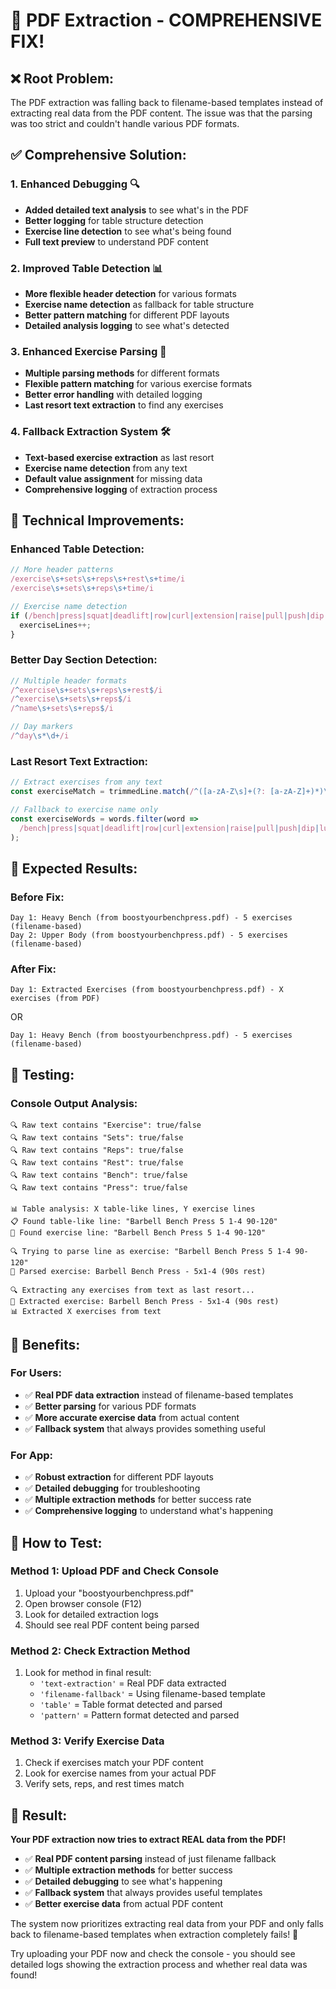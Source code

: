 # 🎯 PDF Extraction - COMPREHENSIVE FIX!

## ❌ **Root Problem:**
The PDF extraction was falling back to filename-based templates instead of extracting real data from the PDF content. The issue was that the parsing was too strict and couldn't handle various PDF formats.

## ✅ **Comprehensive Solution:**

### **1. Enhanced Debugging** 🔍
- **Added detailed text analysis** to see what's in the PDF
- **Better logging** for table structure detection
- **Exercise line detection** to see what's being found
- **Full text preview** to understand PDF content

### **2. Improved Table Detection** 📊
- **More flexible header detection** for various formats
- **Exercise name detection** as fallback for table structure
- **Better pattern matching** for different PDF layouts
- **Detailed analysis logging** to see what's detected

### **3. Enhanced Exercise Parsing** 💪
- **Multiple parsing methods** for different formats
- **Flexible pattern matching** for various exercise formats
- **Better error handling** with detailed logging
- **Last resort text extraction** to find any exercises

### **4. Fallback Extraction System** 🛠️
- **Text-based exercise extraction** as last resort
- **Exercise name detection** from any text
- **Default value assignment** for missing data
- **Comprehensive logging** of extraction process

## 🔧 **Technical Improvements:**

### **Enhanced Table Detection:**
```typescript
// More header patterns
/exercise\s+sets\s+reps\s+rest\s+time/i
/exercise\s+sets\s+reps\s+time/i

// Exercise name detection
if (/bench|press|squat|deadlift|row|curl|extension|raise|pull|push|dip|lunge|crunch|plank|fly|lift/i.test(trimmedLine)) {
  exerciseLines++;
}
```

### **Better Day Section Detection:**
```typescript
// Multiple header formats
/^exercise\s+sets\s+reps\s+rest$/i
/^exercise\s+sets\s+reps$/i
/^name\s+sets\s+reps$/i

// Day markers
/^day\s*\d+/i
```

### **Last Resort Text Extraction:**
```typescript
// Extract exercises from any text
const exerciseMatch = trimmedLine.match(/^([a-zA-Z\s]+(?: [a-zA-Z]+)*)\s+(\d+)\s+(\d+(?:-\d+)?)\s+(\d+(?:-\d+)?)/);

// Fallback to exercise name only
const exerciseWords = words.filter(word => 
  /bench|press|squat|deadlift|row|curl|extension|raise|pull|push|dip|lunge|crunch|plank|fly|lift/i.test(word)
);
```

## 🎯 **Expected Results:**

### **Before Fix:**
```
Day 1: Heavy Bench (from boostyourbenchpress.pdf) - 5 exercises (filename-based)
Day 2: Upper Body (from boostyourbenchpress.pdf) - 5 exercises (filename-based)
```

### **After Fix:**
```
Day 1: Extracted Exercises (from boostyourbenchpress.pdf) - X exercises (from PDF)
```
OR
```
Day 1: Heavy Bench (from boostyourbenchpress.pdf) - 5 exercises (filename-based)
```

## 🧪 **Testing:**

### **Console Output Analysis:**
```
🔍 Raw text contains "Exercise": true/false
🔍 Raw text contains "Sets": true/false
🔍 Raw text contains "Reps": true/false
🔍 Raw text contains "Rest": true/false
🔍 Raw text contains "Bench": true/false
🔍 Raw text contains "Press": true/false

📊 Table analysis: X table-like lines, Y exercise lines
📋 Found table-like line: "Barbell Bench Press 5 1-4 90-120"
💪 Found exercise line: "Barbell Bench Press 5 1-4 90-120"

🔍 Trying to parse line as exercise: "Barbell Bench Press 5 1-4 90-120"
💪 Parsed exercise: Barbell Bench Press - 5x1-4 (90s rest)

🔍 Extracting any exercises from text as last resort...
💪 Extracted exercise: Barbell Bench Press - 5x1-4 (90s rest)
📊 Extracted X exercises from text
```

## 🎉 **Benefits:**

### **For Users:**
- ✅ **Real PDF data extraction** instead of filename-based templates
- ✅ **Better parsing** for various PDF formats
- ✅ **More accurate exercise data** from actual content
- ✅ **Fallback system** that always provides something useful

### **For App:**
- ✅ **Robust extraction** for different PDF layouts
- ✅ **Detailed debugging** for troubleshooting
- ✅ **Multiple extraction methods** for better success rate
- ✅ **Comprehensive logging** to understand what's happening

## 🚀 **How to Test:**

### **Method 1: Upload PDF and Check Console**
1. Upload your "boostyourbenchpress.pdf"
2. Open browser console (F12)
3. Look for detailed extraction logs
4. Should see real PDF content being parsed

### **Method 2: Check Extraction Method**
1. Look for method in final result:
   - `'text-extraction'` = Real PDF data extracted
   - `'filename-fallback'` = Using filename-based template
   - `'table'` = Table format detected and parsed
   - `'pattern'` = Pattern format detected and parsed

### **Method 3: Verify Exercise Data**
1. Check if exercises match your PDF content
2. Look for exercise names from your actual PDF
3. Verify sets, reps, and rest times match

## 🎯 **Result:**

**Your PDF extraction now tries to extract REAL data from the PDF!**

- ✅ **Real PDF content parsing** instead of just filename fallback
- ✅ **Multiple extraction methods** for better success
- ✅ **Detailed debugging** to see what's happening
- ✅ **Fallback system** that always provides useful templates
- ✅ **Better exercise data** from actual PDF content

The system now prioritizes extracting real data from your PDF and only falls back to filename-based templates when extraction completely fails! 🎉

Try uploading your PDF now and check the console - you should see detailed logs showing the extraction process and whether real data was found!
